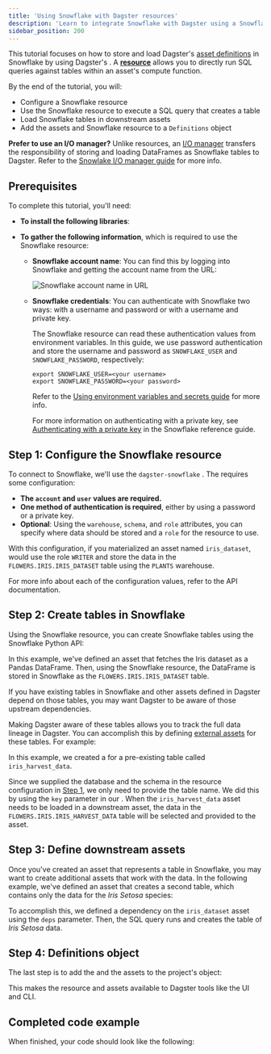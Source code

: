 ```yaml
---
title: 'Using Snowflake with Dagster resources'
description: 'Learn to integrate Snowflake with Dagster using a Snowflake resource.'
sidebar_position: 200
---
```


This tutorial focuses on how to store and load Dagster's [asset definitions](/guides/build/assets/defining-assets) in Snowflake by using Dagster's <PyObject section="libraries" object="SnowflakeResource" module="dagster_snowflake" />. A [**resource**](/guides/build/external-resources) allows you to directly run SQL queries against tables within an asset's compute function.

By the end of the tutorial, you will:

- Configure a Snowflake resource
- Use the Snowflake resource to execute a SQL query that creates a table
- Load Snowflake tables in downstream assets
- Add the assets and Snowflake resource to a `Definitions` object

**Prefer to use an I/O manager?** Unlike resources, an [I/O manager](/guides/build/io-managers) transfers the responsibility of storing and loading DataFrames as Snowflake tables to Dagster. Refer to the [Snowlake I/O manager guide](/integrations/libraries/snowflake/using-snowflake-with-dagster-io-managers) for more info.

## Prerequisites

To complete this tutorial, you'll need:

- **To install the following libraries**:

  <PackageInstallInstructions packageName="dagster-snowflake pandas" />

- **To gather the following information**, which is required to use the Snowflake resource:

  - **Snowflake account name**: You can find this by logging into Snowflake and getting the account name from the URL:

    ![Snowflake account name in URL](/images/integrations/snowflake/snowflake-account.png)

  - **Snowflake credentials**: You can authenticate with Snowflake two ways: with a username and password or with a username and private key.

    The Snowflake resource can read these authentication values from environment variables. In this guide, we use password authentication and store the username and password as `SNOWFLAKE_USER` and `SNOWFLAKE_PASSWORD`, respectively:

    ```shell
    export SNOWFLAKE_USER=<your username>
    export SNOWFLAKE_PASSWORD=<your password>
    ```

    Refer to the [Using environment variables and secrets guide](/guides/operate/configuration/using-environment-variables-and-secrets) for more info.

    For more information on authenticating with a private key, see [Authenticating with a private key](/integrations/libraries/snowflake/reference#authenticating-using-a-private-key) in the Snowflake reference guide.

## Step 1: Configure the Snowflake resource

To connect to Snowflake, we'll use the `dagster-snowflake` <PyObject section="libraries" object="SnowflakeResource" module="dagster_snowflake" />. The <PyObject section="libraries" object="SnowflakeResource" module="dagster_snowflake" /> requires some configuration:

- **The `account` and `user` values are required.**
- **One method of authentication is required**, either by using a password or a private key.
- **Optional**: Using the `warehouse`, `schema`, and `role` attributes, you can specify where data should be stored and a `role` for the resource to use.

<CodeExample
  path="docs_snippets/docs_snippets/integrations/snowflake/resource_tutorial/full_example.py"
  startAfter="start_config"
  endBefore="end_config"
/>

With this configuration, if you materialized an asset named `iris_dataset`, <PyObject section="libraries" object="SnowflakeResource" module="dagster_snowflake" /> would use the role `WRITER` and store the data in the `FLOWERS.IRIS.IRIS_DATASET` table using the `PLANTS` warehouse.

For more info about each of the configuration values, refer to the <PyObject section="libraries" module="dagster_snowflake" object="SnowflakeResource" /> API documentation.

## Step 2: Create tables in Snowflake

<Tabs>
<TabItem value="Create tables in Snowflake from Dagster assets">

Using the Snowflake resource, you can create Snowflake tables using the Snowflake Python API:

<CodeExample
  path="docs_snippets/docs_snippets/integrations/snowflake/resource_tutorial/full_example.py"
  startAfter="start_asset"
  endBefore="end_asset"
/>

In this example, we've defined an asset that fetches the Iris dataset as a Pandas DataFrame. Then, using the Snowflake resource, the DataFrame is stored in Snowflake as the `FLOWERS.IRIS.IRIS_DATASET` table.

</TabItem>
<TabItem value="Make existing tables available in Dagster">

If you have existing tables in Snowflake and other assets defined in Dagster depend on those tables, you may want Dagster to be aware of those upstream dependencies.

Making Dagster aware of these tables allows you to track the full data lineage in Dagster. You can accomplish this by defining [external assets](/guides/build/assets/external-assets) for these tables. For example:

<CodeExample path="docs_snippets/docs_snippets/integrations/snowflake/source_asset.py" />

In this example, we created a <PyObject section="assets" module="dagster" object="AssetSpec" /> for a pre-existing table called `iris_harvest_data`.

Since we supplied the database and the schema in the resource configuration in [Step 1](#step-1-configure-the-snowflake-resource), we only need to provide the table name. We did this by using the `key` parameter in our <PyObject section="assets" module="dagster" object="AssetSpec" />. When the `iris_harvest_data` asset needs to be loaded in a downstream asset, the data in the `FLOWERS.IRIS.IRIS_HARVEST_DATA` table will be selected and provided to the asset.

</TabItem>
</Tabs>

## Step 3: Define downstream assets

Once you've created an asset that represents a table in Snowflake, you may want to create additional assets that work with the data. In the following example, we've defined an asset that creates a second table, which contains only the data for the _Iris Setosa_ species:

<CodeExample
  path="docs_snippets/docs_snippets/integrations/snowflake/resource_tutorial/full_example.py"
  startAfter="start_downstream"
  endBefore="end_downstream"
/>

To accomplish this, we defined a dependency on the `iris_dataset` asset using the `deps` parameter. Then, the SQL query runs and creates the table of _Iris Setosa_ data.

## Step 4: Definitions object

The last step is to add the <PyObject section="libraries" object="SnowflakeResource" module="dagster_snowflake" /> and the assets to the project's <PyObject section="definitions" module="dagster" object="Definitions" /> object:

<CodeExample
  path="docs_snippets/docs_snippets/integrations/snowflake/resource_tutorial/full_example.py"
  startAfter="start_definitions"
  endBefore="end_definitions"
/>

This makes the resource and assets available to Dagster tools like the UI and CLI.

## Completed code example

When finished, your code should look like the following:

<CodeExample path="docs_snippets/docs_snippets/integrations/snowflake/resource_tutorial/full_example_formatted.py" />
